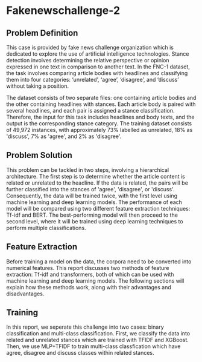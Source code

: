 # Fakenewschallenge-2

## Problem Definition
This case is provided by fake news challenge organization which is dedicated to explore the use of artificial intelligence technologies. Stance detection involves determining the relative perspective or opinion expressed in one text in comparison to another text. In the FNC-1 dataset, the task involves comparing article bodies with headlines and classifying them into four categories: ‘unrelated’, ‘agree’, ‘disagree’, and ‘discuss’ without taking a position.

The dataset consists of two separate files: one containing article bodies and the other containing headlines with stances. Each article body is paired with several headlines, and each pair is assigned a stance classification. Therefore, the input for this task includes headlines and body texts, and the output is the corresponding stance category. The training dataset consists of 49,972 instances, with approximately 73% labelled as unrelated, 18% as 'discuss', 7% as 'agree', and 2% as 'disagree'.

## Problem Solution
This problem can be tackled in two steps, involving a hierarchical architecture. The first step is to determine whether the article content is related or unrelated to the headline. If the data is related, the pairs will be further classified into the stances of 'agree', 'disagree', or 'discuss'. Consequently, the data will be trained twice, with the first level using machine learning and deep learning models. The performance of each model will be compared using two different feature extraction techniques: Tf-idf and BERT. The best-performing model will then proceed to the second level, where it will be trained using deep learning techniques to perform multiple classifications.

## Feature Extraction
Before training a model on the data, the corpora need to be converted into numerical features. This report discusses two methods of feature extraction: Tf-idf and transformers, both of which can be used with machine learning and deep learning models. The following sections will explain how these methods work, along with their advantages and disadvantages.

## Training
In this report, we seperate this challenge into two cases: binary classification and multi-class classification. First, we classify the data into related and unrelated stances which are trained with TFIDF and XGBoost. Then, we use MLP+TFIDF to train multi-class classfication which have agree, disagree and discuss classes within related stances.


